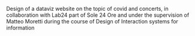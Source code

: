 Design of a dataviz website on the topic of covid and concerts, in collaboration with Lab24 part of Sole 24 Ore and under the supervision of Matteo Moretti during the course of Design of Interaction systems for information
